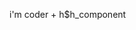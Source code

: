 i'm coder + h$h_component
<!---
Kizaruhvhvhvhhvhvh/Kizaruhvhvhvhhvhvh is a ✨ special ✨ repository because its `README.md` (this file) appears on your GitHub profile.
You can click the Preview link to take a look at your changes.
--->
